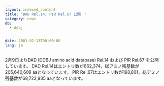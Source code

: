 ```yaml
---
layout: indexed_content
title: 'DAD Rel.14, PIR Rel.67 公開　'
category: news
db:
  - ddbj


date: 2001-02-13T00:00:00
lang: ja
---
```


2月9日よりDAD (DDBJ amino acid database) Rel.14 および PIR Rel.67 を公開しています。 DAD Rel.14はエントリ数が662,374，総アミノ残基数が205,640,609 aaとなっています。 PIR Rel.67はエントリ数が198,801，総アミノ残基数が68,722,935 aaとなっています。
